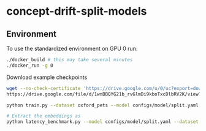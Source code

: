 # concept-drift-split-models


## Environment
To use the standardized environment on GPU 0 run:
```bash
./docker_build # this may take several minutes
./docker_run -g 0
```

Download example checkpoints
```bash
wget --no-check-certificate 'https://drive.google.com/u/0/uc?export=download&confirm=1wnBBQYG21b_rvGlmDi9kboTxcDlbRV2K' -O checkpoints.zip
https://drive.google.com/file/d/1wnBBQYG21b_rvGlmDi9kboTxcDlbRV2K/view?usp=sharing

```

```bash
python train.py --dataset oxford_pets --model configs/model/split.yaml

# Extract the embeddings as
python latency_benchmark.py --model configs/model/split.yaml --dataset oxford_pets
```
